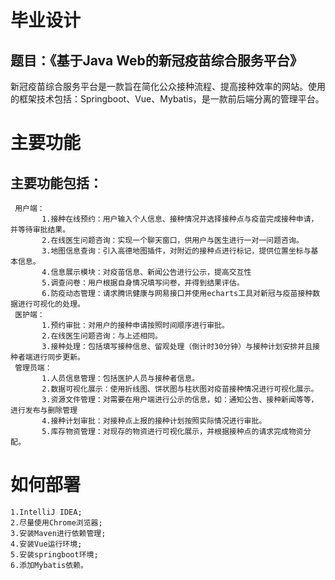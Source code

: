 # 毕业设计
## 题目：《基于Java Web的新冠疫苗综合服务平台》
  新冠疫苗综合服务平台是一款旨在简化公众接种流程、提高接种效率的网站。使用的框架技术包括：Springboot、Vue、Mybatis，是一款前后端分离的管理平台。
# 主要功能
## 主要功能包括：
     用户端：
           1.接种在线预约：用户输入个人信息、接种情况并选择接种点与疫苗完成接种申请，并等待审批结果。
           2.在线医生问题咨询：实现一个聊天窗口，供用户与医生进行一对一问题咨询。
           3.地图信息查询：引入高德地图插件，对附近的接种点进行标记，提供位置坐标与基本信息。
           4.信息展示模块：对疫苗信息、新闻公告进行公示，提高交互性
           5.调查问卷：用户根据自身情况填写问卷，并得到结果评估。
           6.防疫动态管理：请求腾讯健康与网易接口并使用echarts工具对新冠与疫苗接种数据进行可视化的处理。
     医护端：
           1.预约审批：对用户的接种申请按照时间顺序进行审批。
           2.在线医生问题咨询：与上述相同。
           3.接种处理：包括填写接种信息、留观处理（倒计时30分钟）与接种计划安排并且接种者端进行同步更新。
     管理员端：
           1.人员信息管理：包括医护人员与接种者信息。
           2.数据可视化展示：使用折线图、饼状图与柱状图对疫苗接种情况进行可视化展示。
           3.资源文件管理：对需要在用户端进行公示的信息，如：通知公告、接种新闻等等，进行发布与删除管理
           4.接种计划审批：对接种点上报的接种计划按照实际情况进行审批。
           5.库存物资管理：对现存的物资进行可视化展示，并根据接种点的请求完成物资分配。
# 如何部署
    1.IntelliJ IDEA;
    2.尽量使用Chrome浏览器;
    3.安装Maven进行依赖管理;
    4.安装Vue运行环境;
    5.安装springboot环境;
    6.添加Mybatis依赖。
